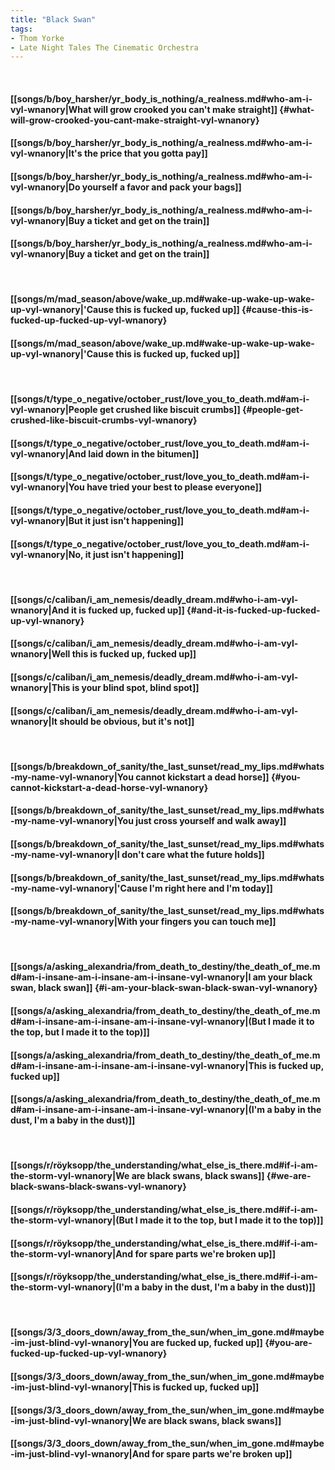 ```yaml
---
title: "Black Swan"
tags:
- Thom Yorke
- Late Night Tales The Cinematic Orchestra
---
```

&nbsp;
#### [[songs/b/boy_harsher/yr_body_is_nothing/a_realness.md#who-am-i-vyl-wnanory|What will grow crooked you can't make straight]] {#what-will-grow-crooked-you-cant-make-straight-vyl-wnanory}
#### [[songs/b/boy_harsher/yr_body_is_nothing/a_realness.md#who-am-i-vyl-wnanory|It's the price that you gotta pay]]
#### [[songs/b/boy_harsher/yr_body_is_nothing/a_realness.md#who-am-i-vyl-wnanory|Do yourself a favor and pack your bags]]
#### [[songs/b/boy_harsher/yr_body_is_nothing/a_realness.md#who-am-i-vyl-wnanory|Buy a ticket and get on the train]]
#### [[songs/b/boy_harsher/yr_body_is_nothing/a_realness.md#who-am-i-vyl-wnanory|Buy a ticket and get on the train]]
&nbsp;
#### [[songs/m/mad_season/above/wake_up.md#wake-up-wake-up-wake-up-vyl-wnanory|'Cause this is fucked up, fucked up]] {#cause-this-is-fucked-up-fucked-up-vyl-wnanory}
#### [[songs/m/mad_season/above/wake_up.md#wake-up-wake-up-wake-up-vyl-wnanory|'Cause this is fucked up, fucked up]]
&nbsp;
#### [[songs/t/type_o_negative/october_rust/love_you_to_death.md#am-i-vyl-wnanory|People get crushed like biscuit crumbs]] {#people-get-crushed-like-biscuit-crumbs-vyl-wnanory}
#### [[songs/t/type_o_negative/october_rust/love_you_to_death.md#am-i-vyl-wnanory|And laid down in the bitumen]]
#### [[songs/t/type_o_negative/october_rust/love_you_to_death.md#am-i-vyl-wnanory|You have tried your best to please everyone]]
#### [[songs/t/type_o_negative/october_rust/love_you_to_death.md#am-i-vyl-wnanory|But it just isn't happening]]
#### [[songs/t/type_o_negative/october_rust/love_you_to_death.md#am-i-vyl-wnanory|No, it just isn't happening]]
&nbsp;
#### [[songs/c/caliban/i_am_nemesis/deadly_dream.md#who-i-am-vyl-wnanory|And it is fucked up, fucked up]] {#and-it-is-fucked-up-fucked-up-vyl-wnanory}
#### [[songs/c/caliban/i_am_nemesis/deadly_dream.md#who-i-am-vyl-wnanory|Well this is fucked up, fucked up]]
#### [[songs/c/caliban/i_am_nemesis/deadly_dream.md#who-i-am-vyl-wnanory|This is your blind spot, blind spot]]
#### [[songs/c/caliban/i_am_nemesis/deadly_dream.md#who-i-am-vyl-wnanory|It should be obvious, but it's not]]
&nbsp;
#### [[songs/b/breakdown_of_sanity/the_last_sunset/read_my_lips.md#whats-my-name-vyl-wnanory|You cannot kickstart a dead horse]] {#you-cannot-kickstart-a-dead-horse-vyl-wnanory}
#### [[songs/b/breakdown_of_sanity/the_last_sunset/read_my_lips.md#whats-my-name-vyl-wnanory|You just cross yourself and walk away]]
#### [[songs/b/breakdown_of_sanity/the_last_sunset/read_my_lips.md#whats-my-name-vyl-wnanory|I don't care what the future holds]]
#### [[songs/b/breakdown_of_sanity/the_last_sunset/read_my_lips.md#whats-my-name-vyl-wnanory|'Cause I'm right here and I'm today]]
#### [[songs/b/breakdown_of_sanity/the_last_sunset/read_my_lips.md#whats-my-name-vyl-wnanory|With your fingers you can touch me]]
&nbsp;
#### [[songs/a/asking_alexandria/from_death_to_destiny/the_death_of_me.md#am-i-insane-am-i-insane-am-i-insane-vyl-wnanory|I am your black swan, black swan]] {#i-am-your-black-swan-black-swan-vyl-wnanory}
#### [[songs/a/asking_alexandria/from_death_to_destiny/the_death_of_me.md#am-i-insane-am-i-insane-am-i-insane-vyl-wnanory|(But I made it to the top, but I made it to the top)]]
#### [[songs/a/asking_alexandria/from_death_to_destiny/the_death_of_me.md#am-i-insane-am-i-insane-am-i-insane-vyl-wnanory|This is fucked up, fucked up]]
#### [[songs/a/asking_alexandria/from_death_to_destiny/the_death_of_me.md#am-i-insane-am-i-insane-am-i-insane-vyl-wnanory|(I'm a baby in the dust, I'm a baby in the dust)]]
&nbsp;
#### [[songs/r/röyksopp/the_understanding/what_else_is_there.md#if-i-am-the-storm-vyl-wnanory|We are black swans, black swans]] {#we-are-black-swans-black-swans-vyl-wnanory}
#### [[songs/r/röyksopp/the_understanding/what_else_is_there.md#if-i-am-the-storm-vyl-wnanory|(But I made it to the top, but I made it to the top)]]
#### [[songs/r/röyksopp/the_understanding/what_else_is_there.md#if-i-am-the-storm-vyl-wnanory|And for spare parts we're broken up]]
#### [[songs/r/röyksopp/the_understanding/what_else_is_there.md#if-i-am-the-storm-vyl-wnanory|(I'm a baby in the dust, I'm a baby in the dust)]]
&nbsp;
#### [[songs/3/3_doors_down/away_from_the_sun/when_im_gone.md#maybe-im-just-blind-vyl-wnanory|You are fucked up, fucked up]] {#you-are-fucked-up-fucked-up-vyl-wnanory}
#### [[songs/3/3_doors_down/away_from_the_sun/when_im_gone.md#maybe-im-just-blind-vyl-wnanory|This is fucked up, fucked up]]
#### [[songs/3/3_doors_down/away_from_the_sun/when_im_gone.md#maybe-im-just-blind-vyl-wnanory|We are black swans, black swans]]
#### [[songs/3/3_doors_down/away_from_the_sun/when_im_gone.md#maybe-im-just-blind-vyl-wnanory|And for spare parts we're broken up]]
